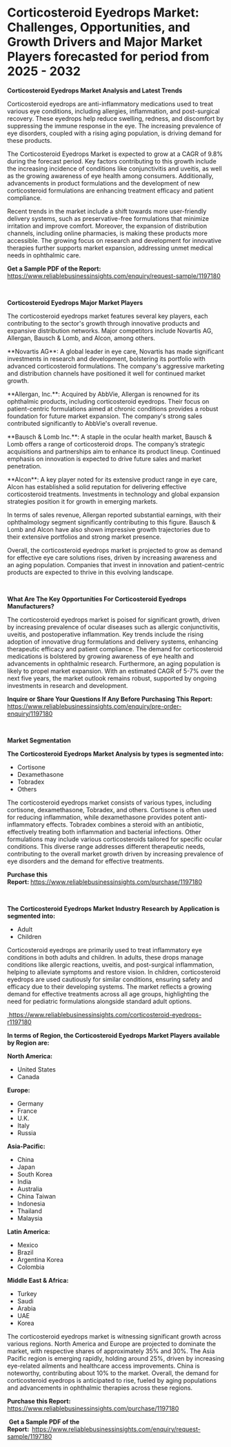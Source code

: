 <p><h1>Corticosteroid Eyedrops Market: Challenges, Opportunities, and Growth Drivers and Major Market Players forecasted for period from 2025 - 2032</h1></p><p><strong>Corticosteroid Eyedrops Market Analysis and Latest Trends</strong></p>
<p><p>Corticosteroid eyedrops are anti-inflammatory medications used to treat various eye conditions, including allergies, inflammation, and post-surgical recovery. These eyedrops help reduce swelling, redness, and discomfort by suppressing the immune response in the eye. The increasing prevalence of eye disorders, coupled with a rising aging population, is driving demand for these products. </p><p>The Corticosteroid Eyedrops Market is expected to grow at a CAGR of 9.8% during the forecast period. Key factors contributing to this growth include the increasing incidence of conditions like conjunctivitis and uveitis, as well as the growing awareness of eye health among consumers. Additionally, advancements in product formulations and the development of new corticosteroid formulations are enhancing treatment efficacy and patient compliance. </p><p>Recent trends in the market include a shift towards more user-friendly delivery systems, such as preservative-free formulations that minimize irritation and improve comfort. Moreover, the expansion of distribution channels, including online pharmacies, is making these products more accessible. The growing focus on research and development for innovative therapies further supports market expansion, addressing unmet medical needs in ophthalmic care.</p></p>
<p><strong>Get a Sample PDF of the Report:&nbsp;</strong> <a href="https://www.reliablebusinessinsights.com/enquiry/request-sample/1197180?utm_campaign=3521&utm_medium=2&utm_source=Github&utm_content=ia&utm_term=19042025&utm_id=corticosteroid-eyedrops">https://www.reliablebusinessinsights.com/enquiry/request-sample/1197180</a></p>
<p>&nbsp;</p>
<p><strong>Corticosteroid Eyedrops Major Market Players</strong></p>
<p><p>The corticosteroid eyedrops market features several key players, each contributing to the sector's growth through innovative products and expansive distribution networks. Major competitors include Novartis AG, Allergan, Bausch & Lomb, and Alcon, among others.</p><p>**Novartis AG**: A global leader in eye care, Novartis has made significant investments in research and development, bolstering its portfolio with advanced corticosteroid formulations. The company's aggressive marketing and distribution channels have positioned it well for continued market growth.</p><p>**Allergan, Inc.**: Acquired by AbbVie, Allergan is renowned for its ophthalmic products, including corticosteroid eyedrops. Their focus on patient-centric formulations aimed at chronic conditions provides a robust foundation for future market expansion. The company's strong sales contributed significantly to AbbVie's overall revenue.</p><p>**Bausch & Lomb Inc.**: A staple in the ocular health market, Bausch & Lomb offers a range of corticosteroid drops. The company’s strategic acquisitions and partnerships aim to enhance its product lineup. Continued emphasis on innovation is expected to drive future sales and market penetration.</p><p>**Alcon**: A key player noted for its extensive product range in eye care, Alcon has established a solid reputation for delivering effective corticosteroid treatments. Investments in technology and global expansion strategies position it for growth in emerging markets.</p><p>In terms of sales revenue, Allergan reported substantial earnings, with their ophthalmology segment significantly contributing to this figure. Bausch & Lomb and Alcon have also shown impressive growth trajectories due to their extensive portfolios and strong market presence.</p><p>Overall, the corticosteroid eyedrops market is projected to grow as demand for effective eye care solutions rises, driven by increasing awareness and an aging population. Companies that invest in innovation and patient-centric products are expected to thrive in this evolving landscape.</p></p>
<p>&nbsp;</p>
<p><strong>What Are The Key Opportunities For Corticosteroid Eyedrops Manufacturers?</strong></p>
<p><p>The corticosteroid eyedrops market is poised for significant growth, driven by increasing prevalence of ocular diseases such as allergic conjunctivitis, uveitis, and postoperative inflammation. Key trends include the rising adoption of innovative drug formulations and delivery systems, enhancing therapeutic efficacy and patient compliance. The demand for corticosteroid medications is bolstered by growing awareness of eye health and advancements in ophthalmic research. Furthermore, an aging population is likely to propel market expansion. With an estimated CAGR of 5-7% over the next five years, the market outlook remains robust, supported by ongoing investments in research and development.</p></p>
<p><strong>Inquire or Share Your Questions If Any Before Purchasing This Report:</strong> <a href="https://www.reliablebusinessinsights.com/enquiry/pre-order-enquiry/1197180?utm_campaign=3521&utm_medium=2&utm_source=Github&utm_content=ia&utm_term=19042025&utm_id=corticosteroid-eyedrops">https://www.reliablebusinessinsights.com/enquiry/pre-order-enquiry/1197180</a></p>
<p>&nbsp;</p>
<p><strong>Market Segmentation</strong></p>
<p><strong>The Corticosteroid Eyedrops Market Analysis by types is segmented into:</strong></p>
<p><ul><li>Cortisone</li><li>Dexamethasone</li><li>Tobradex</li><li>Others</li></ul></p>
<p><p>The corticosteroid eyedrops market consists of various types, including cortisone, dexamethasone, Tobradex, and others. Cortisone is often used for reducing inflammation, while dexamethasone provides potent anti-inflammatory effects. Tobradex combines a steroid with an antibiotic, effectively treating both inflammation and bacterial infections. Other formulations may include various corticosteroids tailored for specific ocular conditions. This diverse range addresses different therapeutic needs, contributing to the overall market growth driven by increasing prevalence of eye disorders and the demand for effective treatments.</p></p>
<p><strong>Purchase this Report:&nbsp;</strong><a href="https://www.reliablebusinessinsights.com/purchase/1197180?utm_campaign=3521&utm_medium=2&utm_source=Github&utm_content=ia&utm_term=19042025&utm_id=corticosteroid-eyedrops">https://www.reliablebusinessinsights.com/purchase/1197180</a></p>
<p>&nbsp;</p>
<p><strong>The Corticosteroid Eyedrops Market Industry Research by Application is segmented into:</strong></p>
<p><ul><li>Adult</li><li>Children</li></ul></p>
<p><p>Corticosteroid eyedrops are primarily used to treat inflammatory eye conditions in both adults and children. In adults, these drops manage conditions like allergic reactions, uveitis, and post-surgical inflammation, helping to alleviate symptoms and restore vision. In children, corticosteroid eyedrops are used cautiously for similar conditions, ensuring safety and efficacy due to their developing systems. The market reflects a growing demand for effective treatments across all age groups, highlighting the need for pediatric formulations alongside standard adult options.</p></p>
<p><a href="https://www.reliablebusinessinsights.com/corticosteroid-eyedrops-r1197180?utm_campaign=3521&utm_medium=2&utm_source=Github&utm_content=ia&utm_term=19042025&utm_id=corticosteroid-eyedrops">&nbsp;https://www.reliablebusinessinsights.com/corticosteroid-eyedrops-r1197180</a></p>
<p><strong>In terms of Region, the Corticosteroid Eyedrops Market Players available by Region are:</strong></p>
<p>
    <p> <strong> North America: </strong>
        <ul>
            <li>United States</li>
            <li>Canada</li>
        </ul>
        </p> 
    <p> <strong> Europe: </strong>
        <ul>
            <li>Germany</li>
            <li>France</li>
            <li>U.K.</li>
            <li>Italy</li>
            <li>Russia</li>
        </ul>
        </p> 
    <p> <strong> Asia-Pacific: </strong>
        <ul>
            <li>China</li>
            <li>Japan</li>
            <li>South Korea</li>
            <li>India</li>
            <li>Australia</li>
            <li>China Taiwan</li>
            <li>Indonesia</li>
            <li>Thailand</li>
            <li>Malaysia</li>
        </ul>
        </p> 
    <p> <strong> Latin America: </strong>
        <ul>
            <li>Mexico</li>
            <li>Brazil</li>
            <li>Argentina Korea</li>
            <li>Colombia</li>
        </ul>
        </p> 
    <p> <strong> Middle East & Africa: </strong>
        <ul>
            <li>Turkey</li>
            <li>Saudi</li>
            <li>Arabia</li>
            <li>UAE</li>
            <li>Korea</li>
        </ul>
    </p>
    </p>
<p><p>The corticosteroid eyedrops market is witnessing significant growth across various regions. North America and Europe are projected to dominate the market, with respective shares of approximately 35% and 30%. The Asia Pacific region is emerging rapidly, holding around 25%, driven by increasing eye-related ailments and healthcare access improvements. China is noteworthy, contributing about 10% to the market. Overall, the demand for corticosteroid eyedrops is anticipated to rise, fueled by aging populations and advancements in ophthalmic therapies across these regions.</p></p>
<p><strong>Purchase this Report: </strong><a href="https://www.reliablebusinessinsights.com/purchase/1197180?utm_campaign=3521&utm_medium=2&utm_source=Github&utm_content=ia&utm_term=19042025&utm_id=corticosteroid-eyedrops">https://www.reliablebusinessinsights.com/purchase/1197180</a></p>
<p>&nbsp;<strong>Get a Sample PDF of the Report:&nbsp;&nbsp;</strong><a href="https://www.reliablebusinessinsights.com/enquiry/request-sample/1197180?utm_campaign=3521&utm_medium=2&utm_source=Github&utm_content=ia&utm_term=19042025&utm_id=corticosteroid-eyedrops">https://www.reliablebusinessinsights.com/enquiry/request-sample/1197180</a></p>
<p><strong></strong></p>
<p><p></p><p></p><p></p></p>